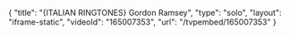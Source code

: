 {
    "title": "{ITALIAN RINGTONES} Gordon Ramsey",
    "type": "solo",
    "layout": "iframe-static",
    "videoId": "165007353",
    "url": "\/tvpembed\/165007353"
}